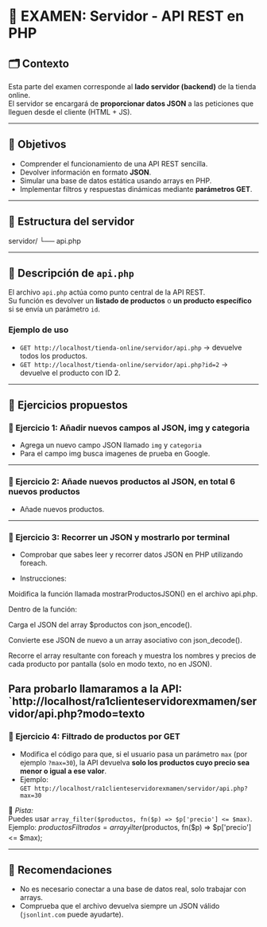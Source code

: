 # 🧠 EXAMEN: Servidor - API REST en PHP

## 🗂️ Contexto
Esta parte del examen corresponde al **lado servidor (backend)** de la tienda online.  
El servidor se encargará de **proporcionar datos JSON** a las peticiones que lleguen desde el cliente (HTML + JS).

---

## 🎯 Objetivos
- Comprender el funcionamiento de una API REST sencilla.
- Devolver información en formato **JSON**.
- Simular una base de datos estática usando arrays en PHP.
- Implementar filtros y respuestas dinámicas mediante **parámetros GET**.

---

## 🧩 Estructura del servidor

servidor/
└── api.php


---

## 📄 Descripción de `api.php`
El archivo `api.php` actúa como punto central de la API REST.  
Su función es devolver un **listado de productos** o **un producto específico** si se envía un parámetro `id`.

### Ejemplo de uso
- `GET http://localhost/tienda-online/servidor/api.php` → devuelve todos los productos.
- `GET http://localhost/tienda-online/servidor/api.php?id=2` → devuelve el producto con ID 2.

---

## 🧪 Ejercicios propuestos

### 🔹 Ejercicio 1: Añadir nuevos campos al JSON, img y categoria
- Agrega un nuevo campo JSON llamado `img` y `categoria`
- Para el campo img busca imagenes de prueba en Google.

---

### 🔹 Ejercicio 2: Añade nuevos productos al JSON, en total 6 nuevos productos
- Añade nuevos productos.

---

### 🔹 Ejercicio 3: Recorrer un JSON y mostrarlo por terminal


- Comprobar que sabes leer y recorrer datos JSON en PHP utilizando foreach.

- Instrucciones:

Moidifica la  función llamada mostrarProductosJSON() en el archivo api.php.

Dentro de la función:

Carga el JSON del array $productos con json_encode().

Convierte ese JSON de nuevo a un array asociativo con json_decode().

Recorre el array resultante con foreach y muestra los nombres y precios de cada producto por pantalla (solo en modo texto, no en JSON).

Para probarlo llamaramos a la API: `http://localhost/ra1clienteservidorexmamen/servidor/api.php?modo=texto
---

### 🔹 Ejercicio 4: Filtrado de productos por GET
- Modifica el código para que, si el usuario pasa un parámetro `max` (por ejemplo `?max=30`), la API devuelva **solo los productos cuyo precio sea menor o igual a ese valor**.
- Ejemplo:  
  `GET http://localhost/ra1clienteservidorexmamen/servidor/api.php?max=30`

📍 *Pista:*  
Puedes usar `array_filter($productos, fn($p) => $p['precio'] <= $max)`. 
Ejemplo:  $productosFiltrados = array_filter($productos, fn($p) => $p['precio'] <= $max);

---


## 🧩 Recomendaciones
- No es necesario conectar a una base de datos real, solo trabajar con arrays.
- Comprueba que el archivo devuelva siempre un JSON válido (`jsonlint.com` puede ayudarte).
